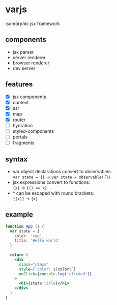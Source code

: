 # varjs

isomorphic jsx framework

## components

- jsx parser
- server renderer
- browser renderer
- dev server

## features

- [x] jsx components
- [x] context
- [x] ssr
- [x] map
- [x] router
- [ ] hydration
- [ ] styled-components
- [ ] portals
- [ ] fragments

## syntax

- var object declarations convert to observables:\
```var state = {}``` -> ```var state = observable({})```
- jsx expressions convert to functions:\
```{x}``` -> ```{() => x}```
- ^ can be escaped with round brackets:\
```{(x)}``` -> ```{x}```

## example

```jsx
function App () {
  var state = {
    color: 'red',
    title: 'Hello world'
  }
  
  return (
    <div
      class="class"
      style={`color: ${color}`}
      onClick={console.log('clicked')}
    >
      <h1>{state.title}</h1>
    </div>
  )
}
```
